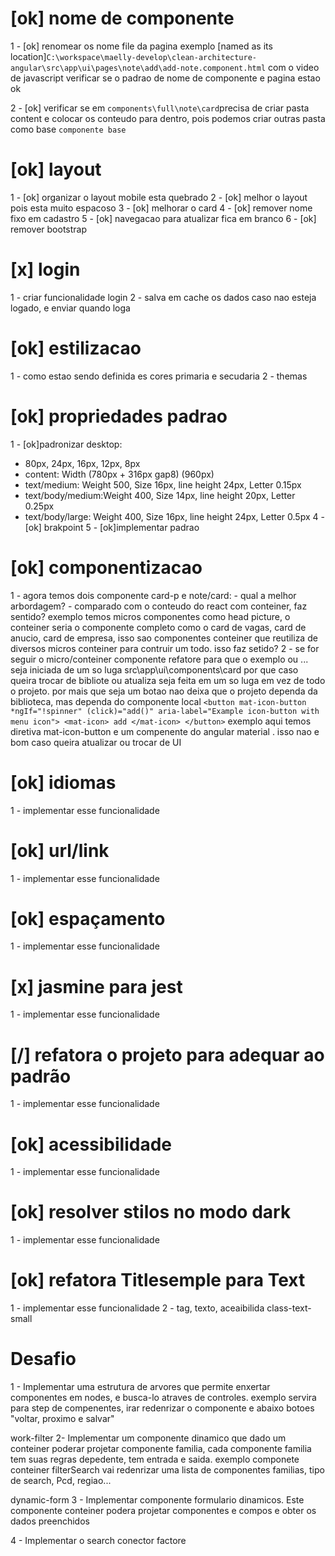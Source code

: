 # [ok] nome de componente
 1 - [ok] renomear os nome file da pagina exemplo [named as its location]`C:\workspace\maelly-develop\clean-architecture-angular\src\app\ui\pages\note\add\add-note.component.html` com o video de javascript verificar se o padrao de nome de componente e pagina estao ok

 2 - [ok] verificar se em `components\full\note\card`precisa de criar pasta content e colocar os conteudo para dentro, pois podemos criar outras pasta como base `componente base` 

# [ok] layout
  1 - [ok] organizar o layout mobile esta quebrado
  2 - [ok] melhor o layout pois esta muito espacoso 
  3 - [ok] melhorar o card
  4 - [ok] remover nome fixo em cadastro
  5 - [ok] navegacao para atualizar fica em branco
  6 - [ok] remover bootstrap
  
# [x] login
  1 - criar funcionalidade login
  2 - salva em cache os dados caso nao esteja logado, e enviar quando loga

# [ok] estilizacao
  1 - como estao sendo definida es cores primaria e secudaria
  2 - themas

# [ok] propriedades padrao
  1 - [ok]padronizar desktop:
   - 80px, 24px, 16px, 12px, 8px
   - content: Width (780px + 316px gap8) (960px)
   - text/medium: Weight 500, Size 16px, line height 24px, Letter 0.15px
   - text/body/medium:Weight 400, Size 14px, line height 20px, Letter 0.25px
   - text/body/large: Weight 400, Size 16px, line height 24px, Letter 0.5px
  4 - [ok] brakpoint
  5 - [ok]implementar padrao

# [ok] componentizacao
  1 - agora temos dois componente card-p e note/card:
    -  qual a melhor arbordagem?
    - comparado com o conteudo do react com conteiner, faz sentido? exemplo temos micros componentes
    como head picture, o conteiner seria o componente completo como o card de vagas, card de anucio, card de
    empresa, isso sao componentes conteiner que reutiliza de diversos micros conteiner para contruir um todo. isso
    faz setido?
  2 - se for seguir o micro/conteiner componente refatore para que 
  o exemplo <ng-card> ou <p-card>... seja iniciada de um so luga
  src\app\ui\components\card
  por que caso queira trocar de bibliote ou atualiza seja feita em
  um so luga em vez de todo o projeto. por mais que seja um botao
  nao deixa que o projeto dependa da biblioteca, mas dependa do componente local
  `
  <button mat-icon-button *ngIf="!spinner" (click)="add()" aria-label="Example icon-button with menu icon">
    <mat-icon>
      add
    </mat-icon>
  </button>
  `
  exemplo aqui temos diretiva  mat-icon-button e um compenente do angular material <mat-icon>. isso nao e bom caso queira atualizar ou trocar de UI

# [ok] idiomas
  1 - implementar esse funcionalidade 

# [ok] url/link
  1 - implementar esse funcionalidade 

# [ok] espaçamento
  1 - implementar esse funcionalidade 

# [x] jasmine para jest
  1 - implementar esse funcionalidade 

# [/] refatora o projeto para adequar ao padrão
  1 - implementar esse funcionalidade 
 
# [ok] acessibilidade
  1 - implementar esse funcionalidade 

# [ok] resolver stilos no modo dark
  1 - implementar esse funcionalidade 

# [ok] refatora Titlesemple para Text
  1 - implementar esse funcionalidade
  2 - tag, texto, aceaibilida class-text-small 

# Desafio
  1 - Implementar uma estrutura de arvores que permite enxertar componentes em nodes, e busca-lo atraves de controles.
  exemplo servira para step de compenentes, irar redenrizar o componente e abaixo botoes
  "voltar, proximo e salvar" 

  work-filter
  2- Implementar um componente dinamico que dado um conteiner poderar projetar componente familia, cada componente familia tem suas regras depedente, tem entrada e saida. exemplo componete conteiner filterSearch vai redenrizar
  uma lista de componentes familias, tipo de search, Pcd, regiao...

  dynamic-form
  3 - Implementar componente formulario dinamicos. Este componente conteiner podera projetar componentes e compos
  e obter os dados preenchidos

  4 -  Implementar o search conector factore
